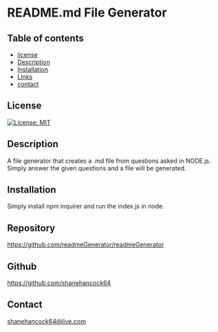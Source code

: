 # README.md File Generator 
 
  ## Table of contents 
  * [license](#License)
  * [Description](#description)
  * [Installation](#Installation)
  * [Links](#links)
  * [contact](contact)
  
  ## License
  [![License: MIT](https://img.shields.io/badge/License-MIT-yellow.svg)](https://opensource.org/licenses/MIT)

  ## Description
  A file generator that creates a .md file from questions asked in NODE.js. Simply answer the given questions and a file will be generated. 

  ## Installation
  Simply install npm inquirer and run the index.js in node. 

  ## Repository
  https://github.com/readmeGenerator/readmeGenerator

  ## Github
  https://github.com/shanehancock64

  ## Contact 
  shanehancock64@live.com

